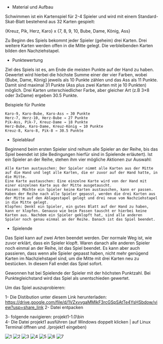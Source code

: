 * Material und Aufbau

Schwimmen ist ein Kartenspiel für 2-4 Spieler und wird mit einem Standard-Skat-Blatt bestehend aus 32 Karten gespielt:

{Kreuz, Pik, Herz, Karo} x {7, 8, 9, 10, Bube, Dame, König, Ass}

Zu Beginn des Spiels bekommt jeder Spieler (geheim) drei Karten. Drei weitere Karten werden offen in die Mitte gelegt. Die verbleibenden Karten bilden den Nachziehstapel.

* Punktewertung

Ziel des Spiels ist es, am Ende die meisten Punkte auf der Hand zu haben. Gewertet wird hierbei die höchste Summe einer der vier Farben, wobei {Bube, Dame, König} jeweils als 10 Punkte zählen und das Ass als 11 Punkte. Damit sind maximal 31 Punkte (Ass plus zwei Karten mit je 10 Punkten) möglich. Drei Karten unterschiedlicher Farbe, aber gleicher Art (z.B 3×8 oder 3xDame) ergeben 30.5 Punkte.

Beispiele für Punkte

    Karo-9, Karo-Bube, Karo-Ass → 30 Punkte
    Herz-7, Herz-10, Herz-Bube → 27 Punkte
    Pik-Ass, Pik-7, Kreuz-Dame → 18 Punkte
    Herz-Bube, Karo-Dame, Kreuz-König → 10 Punkte
    Kreuz-8, Karo-8, Pik-8 → 30.5 Punkte

* Spielablauf

Beginnend beim ersten Spieler sind reihum alle Spieler an der Reihe, bis das Spiel beendet ist (die Bedingungen hierfür sind in Spielende erläutert). Ist ein Spieler an der Reihe, stehen ihm vier mögliche Aktionen zur Auswahl:

    Alle Karten austauschen: Der Spieler nimmt alle Karten aus der Mitte auf die Hand und legt alle Karten, die er zuvor auf der Hand hatte, in die Mitte.
    Eine Karte austauschen: Eine einzelne Karte wird von der Hand mit einer einzelnen Karte aus der Mitte ausgetauscht.
    Passen: Möchte ein Spieler keine Karten austauschen, kann er passen. Haben der Reihe nach alle Spieler gepasst, werden die drei Karten aus der Mitte auf den Ablagestapel gelegt und drei neue vom Nachziehstapel in die Mitte gelegt.
    Klopfen: Denkt ein Spieler, ein gutes Blatt auf der Hand zu haben, kann er klopfen. Genauso wie beim Passen tauscht er hierbei keine Karten aus. Nachdem ein Spieler geklopft hat, sind alle anderen Spieler noch genau einmal an der Reihe. Danach ist das Spiel beendet.

* Spielende

Das Spiel kann auf zwei Arten beendet werden. Der normale Weg ist, wie zuvor erklärt, dass ein Spieler klopft. Waren danach alle anderen Spieler noch einmal an der Reihe, ist das Spiel beendet. Es kann aber auch passieren, dass wenn alle Spieler gepasst haben, nicht mehr genügend Karten im Nachziehstapel sind, um die Mitte mit drei Karten neu zu bestücken. In diesem Fall endet das Spiel sofort.

Gewonnen hat bei Spielende der Spieler mit der höchsten Punktzahl. Bei Punktegleichstand wird das Spiel als unentschieden gewertet.

Um das Spiel auszuprobieren:

1- Die Distibution unter diesem Link herunterladen: https://drive.google.com/file/d/1VZxvvgaMMlkF3rcGSpSAtTe4YsHSbdow/view?usp=share_link
2- Datei entpacken

3- folgende navigieren: projekt1-1.0\bin\
4- Die Datei projekt1 ausführen (auf Windows doppelt klicken | auf Linux Terminal öffnen und ./projekt1 eingeben)

![1](https://user-images.githubusercontent.com/110671574/203846827-cc56e563-461a-4b19-be61-e0d17fa9701f.png)
![2](https://user-images.githubusercontent.com/110671574/203846835-842cdea1-e866-460d-bb9d-837a4911aa36.png)
![3](https://user-images.githubusercontent.com/110671574/203846841-1ae387f5-9a14-40e5-b8ae-754e1a9054d4.png)
![4](https://user-images.githubusercontent.com/110671574/203846854-5dba9746-de13-4c63-9222-90a680a1b4ae.png)
![5](https://user-images.githubusercontent.com/110671574/203846861-93a02dbb-1924-41e3-b675-f3ef08e2d1eb.png)
![6](https://user-images.githubusercontent.com/110671574/203847019-4179d700-e8a9-496d-95d3-4ca7a29324da.png)
![7](https://user-images.githubusercontent.com/110671574/203847046-4f47e272-fdfc-45ad-b975-dda0dc1a503e.png)

